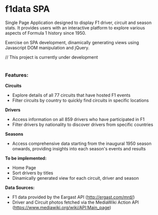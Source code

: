 # f1data SPA

Single Page Application designed to display F1 driver, circuit and season stats.
It provides users with an interactive platform to explore various aspects of Formula 1 history since 1950.

Exercise on SPA development, dinamically generating views using Javascript DOM manipulation and jQuery. 

// This project is currently under development
<br><br>

### Features:

**Circuits**
- Explore details of all 77 circuits that have hosted F1 events
- Filter circuits by country to quickly find circuits in specific locations


**Drivers**
- Access information on all 859 drivers who have participated in F1
- Filter drivers by nationality to discover drivers from specific countries


**Seasons**
- Access comprehensive data starting from the inaugural 1950 season onwards, providing insights into each season's events and results


**To be implemented:**

- Home Page
- Sort drivers by titles
- Dinamically generated view for each circuit, driver and season

**Data Sources:**

- F1 data provided by the Eargast API (http://ergast.com/mrd/)
- Driver and Circuit photos fetched via the MediaWiki Action API (https://www.mediawiki.org/wiki/API:Main_page)
